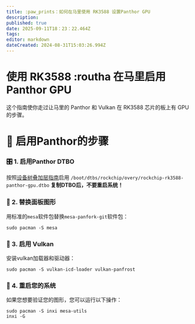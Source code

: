 ```yaml
---
title: :paw_prints：如何在马里使用 RK3588 设置Panthor GPU
description:
published: true
date: 2025-09-11T18：23：22.464Z
tags:
editor: markdown
dateCreated: 2024-08-31T15:03:26.994Z
---
```


# 使用 RK3588 :routha 在马里启用Panthor GPU

这个指南使你走过让马里的 Panthor 和 Vulkan 在 RK3588 芯片的板上有 GPU 的步骤。

# 🔧 启用Panthor的步骤

### 🎛️ 1. 启用Panthor DTBO

按照[设备树叠加层指南](/how-to/how-to-enable-dtbos)启用
`/boot/dtbs/rockchip/overy/rockchip-rk3588-panthor-gpu.dtbo`
**复制DTBO后，不要重启系统！**

### 🔄 2. 替换面板图形

用标准的`mesa`软件包替换`mesa-panfork-git`软件包：

```
sudo pacman -S mesa
```

### 🌋 3. 启用 Vulkan

安装vulkan加载器和驱动器：

```
sudo pacman -S vulkan-icd-loader vulkan-panfrost
```

### 🔁 4. 重启您的系统

如果您想要验证您的图形，您可以运行以下操作：

```
sudo pacman -S inxi mesa-utils
inxi -G
```